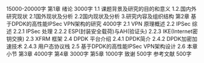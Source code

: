 15000-20000字
第1章 绪论
3000字
	1.1 课题背景及研究的目的和意义
	1.2.国内外研究现状
		2.1国外现状及分析
		2.2国内现状及分析
	3.研究内容及组织结构
第2章 基于DPDK的高性能IPSec VPN架构的研究
4000字
	2.1 VPN 原理概述
	2.2 IPSec 综述
		2.2.1 IPSec 处理
		2.2.2 ESP(封装安全载荷)与AH(验证头)
		2.2.3 IKE(Internet密钥交换)
	2.3 XFRM 框架
	2.4 DPDK 平台介绍
		2.4.1 DPDK简介
		2.4.2 DPDK加密加速技术
		2.4.3 用户态协议栈
	2.5 基于DPDK的高性能IPSec VPN架构设计
	2.6 本章小节
第3章
4000字
第4章
3000字
第5章
1000字
致谢
500字
参考文献
500字